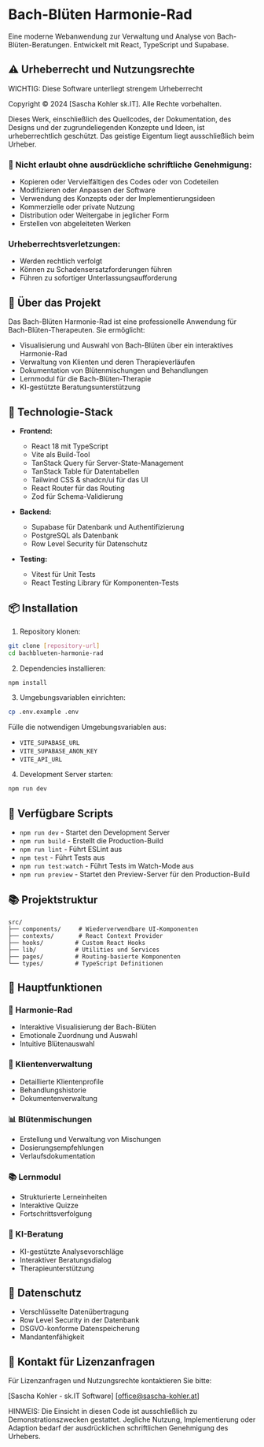 # Bach-Blüten Harmonie-Rad

Eine moderne Webanwendung zur Verwaltung und Analyse von Bach-Blüten-Beratungen. Entwickelt mit React, TypeScript und Supabase.

## ⚠️ Urheberrecht und Nutzungsrechte

WICHTIG: Diese Software unterliegt strengem Urheberrecht

Copyright © 2024 [Sascha Kohler sk.IT]. Alle Rechte vorbehalten.

Dieses Werk, einschließlich des Quellcodes, der Dokumentation, des Designs und der zugrundeliegenden Konzepte und Ideen, ist urheberrechtlich geschützt. Das geistige Eigentum liegt ausschließlich beim Urheber.

### 🚫 Nicht erlaubt ohne ausdrückliche schriftliche Genehmigung:

- Kopieren oder Vervielfältigen des Codes oder von Codeteilen
- Modifizieren oder Anpassen der Software
- Verwendung des Konzepts oder der Implementierungsideen
- Kommerzielle oder private Nutzung
- Distribution oder Weitergabe in jeglicher Form
- Erstellen von abgeleiteten Werken

### Urheberrechtsverletzungen:

- Werden rechtlich verfolgt
- Können zu Schadensersatzforderungen führen
- Führen zu sofortiger Unterlassungsaufforderung

## 🌸 Über das Projekt

Das Bach-Blüten Harmonie-Rad ist eine professionelle Anwendung für Bach-Blüten-Therapeuten. Sie ermöglicht:

- Visualisierung und Auswahl von Bach-Blüten über ein interaktives Harmonie-Rad
- Verwaltung von Klienten und deren Therapieverläufen
- Dokumentation von Blütenmischungen und Behandlungen
- Lernmodul für die Bach-Blüten-Therapie
- KI-gestützte Beratungsunterstützung

## 🚀 Technologie-Stack

- **Frontend:**

  - React 18 mit TypeScript
  - Vite als Build-Tool
  - TanStack Query für Server-State-Management
  - TanStack Table für Datentabellen
  - Tailwind CSS & shadcn/ui für das UI
  - React Router für das Routing
  - Zod für Schema-Validierung

- **Backend:**

  - Supabase für Datenbank und Authentifizierung
  - PostgreSQL als Datenbank
  - Row Level Security für Datenschutz

- **Testing:**
  - Vitest für Unit Tests
  - React Testing Library für Komponenten-Tests

## 📦 Installation

1. Repository klonen:

```bash
git clone [repository-url]
cd bachblueten-harmonie-rad
```

2. Dependencies installieren:

```bash
npm install
```

3. Umgebungsvariablen einrichten:

```bash
cp .env.example .env
```

Fülle die notwendigen Umgebungsvariablen aus:

- `VITE_SUPABASE_URL`
- `VITE_SUPABASE_ANON_KEY`
- `VITE_API_URL`

4. Development Server starten:

```bash
npm run dev
```

## 🔧 Verfügbare Scripts

- `npm run dev` - Startet den Development Server
- `npm run build` - Erstellt die Production-Build
- `npm run lint` - Führt ESLint aus
- `npm test` - Führt Tests aus
- `npm run test:watch` - Führt Tests im Watch-Mode aus
- `npm run preview` - Startet den Preview-Server für den Production-Build

## 📚 Projektstruktur

```
src/
├── components/     # Wiederverwendbare UI-Komponenten
├── contexts/       # React Context Provider
├── hooks/         # Custom React Hooks
├── lib/           # Utilities und Services
├── pages/         # Routing-basierte Komponenten
└── types/         # TypeScript Definitionen
```

## 🌟 Hauptfunktionen

### 🎯 Harmonie-Rad

- Interaktive Visualisierung der Bach-Blüten
- Emotionale Zuordnung und Auswahl
- Intuitive Blütenauswahl

### 👥 Klientenverwaltung

- Detaillierte Klientenprofile
- Behandlungshistorie
- Dokumentenverwaltung

### 📊 Blütenmischungen

- Erstellung und Verwaltung von Mischungen
- Dosierungsempfehlungen
- Verlaufsdokumentation

### 📚 Lernmodul

- Strukturierte Lerneinheiten
- Interaktive Quizze
- Fortschrittsverfolgung

### 🤖 KI-Beratung

- KI-gestützte Analysevorschläge
- Interaktiver Beratungsdialog
- Therapieunterstützung

## 🔐 Datenschutz

- Verschlüsselte Datenübertragung
- Row Level Security in der Datenbank
- DSGVO-konforme Datenspeicherung
- Mandantenfähigkeit

## 📝 Kontakt für Lizenzanfragen

Für Lizenzanfragen und Nutzungsrechte kontaktieren Sie bitte:

[Sascha Kohler - sk.IT Software]
[office@sascha-kohler.at]

HINWEIS: Die Einsicht in diesen Code ist ausschließlich zu Demonstrationszwecken gestattet. Jegliche Nutzung, Implementierung oder Adaption bedarf der ausdrücklichen schriftlichen Genehmigung des Urhebers.
